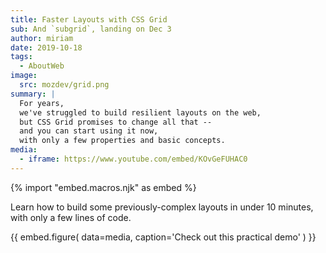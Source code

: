 ```yaml
---
title: Faster Layouts with CSS Grid
sub: And `subgrid`, landing on Dec 3
author: miriam
date: 2019-10-18
tags:
  - AboutWeb
image:
  src: mozdev/grid.png
summary: |
  For years,
  we've struggled to build resilient layouts on the web,
  but CSS Grid promises to change all that --
  and you can start using it now,
  with only a few properties and basic concepts.
media:
  - iframe: https://www.youtube.com/embed/KOvGeFUHAC0
---
```


{% import "embed.macros.njk" as embed %}

Learn how to build some previously-complex layouts in under 10 minutes,
with only a few lines of code.

{{ embed.figure(
  data=media,
  caption='Check out this practical demo'
) }}

